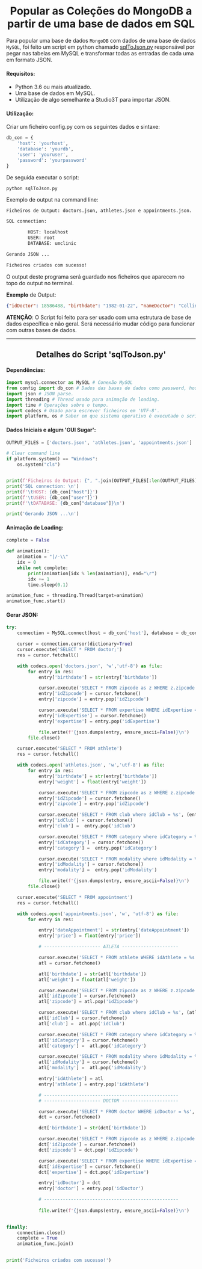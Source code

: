 <h1 style="text-align: center"> Popular as Coleções do MongoDB a partir de uma base de dados em SQL </h1>

Para popular uma base de dados `MongoDB` com dados de uma base de dados `MySQL`, foi feito um script em python chamado [sqlToJson.py](sqlToJson.py) responsável por pegar nas tabelas em MySQL e transformar todas as entradas de cada uma em formato JSON.

#### Requisitos:

- Python 3.6 ou mais atualizado.
- Uma base de dados em MySQL.
- Utilização de algo semelhante a Studio3T para importar JSON.

#### Utilização:

Criar um ficheiro config.py com os seguintes dados e sintaxe:

```py
db_con = {
    'host': 'yourhost',
    'database': 'yourdb',
    'user': 'youruser',
    'password': 'yourpassword'
}
```

De seguida executar o script:

```base 
python sqlToJson.py 
```

Exemplo de output na command line:

```bash
Ficheiros de Output: doctors.json, athletes.json e appointments.json.

SQL connection:

        HOST: localhost
        USER: root
        DATABASE: umclinic

Gerando JSON ...

Ficheiros criados com sucesso!
```

O output deste programa será guardado nos ficheiros que aparecem no topo do output no terminal.

**Exemplo** de Output:

```json
{"idDoctor": 18586488, "birthdate": "1982-01-22", "nameDoctor": "Collin Guterres", "cellphone": "912571644", "zipcode": {"zipcode": "1302-893", "city": "Coimbra"}, "expertise": {"idExpertise": 3, "designation": "Cardiologia"}}
```

**ATENÇÃO**: O Script foi feito para ser usado com uma estrutura de base de dados específica e não geral. Será necessário mudar código para funcionar com outras bases de dados.

---
<h2 style="text-align: center"> Detalhes do Script 'sqlToJson.py' </h1>

#### Dependências:

```py
import mysql.connector as MySQL # Conexão MySQL 
from config import db_con # Dados das bases de dados como password, host, ...
import json # JSON parse.
import threading # Thread usado para animação de loading.
import time # Operações sobre o tempo.
import codecs # Usado para escrever ficheiros em 'UTF-8'.
import platform, os # Saber em que sistema operativo é executado o script.
```

#### Dados Iniciais e algum 'GUI Sugar':
```py
OUTPUT_FILES = ['doctors.json', 'athletes.json', 'appointments.json']

# Clear command line
if platform.system() == "Windows":
	os.system("cls")


print(f'Ficheiros de Output: {", ".join(OUTPUT_FILES[:len(OUTPUT_FILES) - 1])} e {OUTPUT_FILES[len(OUTPUT_FILES) - 1]}.\n')
print('SQL connection: \n')
print(f'\tHOST: {db_con["host"]}')
print(f'\tUSER: {db_con["user"]}')
print(f'\tDATABASE: {db_con["database"]}\n')

print('Gerando JSON ...\n')
```

#### Animação de Loading:

```py
complete = False

def animation():
	animation = "|/-\\"
	idx = 0
	while not complete:
	    print(animation[idx % len(animation)], end="\r")
	    idx += 1
	    time.sleep(0.1)

animation_func = threading.Thread(target=animation)
animation_func.start()
```

#### Gerar JSON:

```py
try:
    connection = MySQL.connect(host = db_con['host'], database = db_con['database'], user = db_con['user'], password = db_con['password'])

    cursor = connection.cursor(dictionary=True)
    cursor.execute('SELECT * FROM doctor;')
    res = cursor.fetchall()

    with codecs.open('doctors.json', 'w','utf-8') as file:
        for entry in res: 
            entry['birthdate'] = str(entry['birthdate'])

            cursor.execute('SELECT * FROM zipcode as z WHERE z.zipcode = %s', (entry['idZipcode'],))
            entry['idZipcode'] = cursor.fetchone()
            entry['zipcode'] = entry.pop('idZipcode')

            cursor.execute('SELECT * FROM expertise WHERE idExpertise = %s', (entry['idExpertise'],))
            entry['idExpertise'] = cursor.fetchone()
            entry['expertise'] = entry.pop('idExpertise')

            file.write(f'{json.dumps(entry, ensure_ascii=False)}\n')
        file.close()

    cursor.execute('SELECT * FROM athlete')
    res = cursor.fetchall()

    with codecs.open('athletes.json', 'w','utf-8') as file:
        for entry in res:
            entry['birthdate'] = str(entry['birthdate'])
            entry['weight'] = float(entry['weight'])

            cursor.execute('SELECT * FROM zipcode as z WHERE z.zipcode = %s', (entry['idZipcode'],))
            entry['idZipcode'] = cursor.fetchone()
            entry['zipcode'] = entry.pop('idZipcode')

            cursor.execute('SELECT * FROM club where idClub = %s', (entry['idClub'],))
            entry['idClub'] = cursor.fetchone()
            entry['club'] =  entry.pop('idClub')

            cursor.execute('SELECT * FROM category where idCategory = %s', (entry['idCategory'],))
            entry['idCategory'] = cursor.fetchone()
            entry['category'] =  entry.pop('idCategory')

            cursor.execute('SELECT * FROM modality where idModality = %s', (entry['idModality'],))
            entry['idModality'] = cursor.fetchone()
            entry['modality'] =  entry.pop('idModality')

            file.write(f'{json.dumps(entry, ensure_ascii=False)}\n')
        file.close()

    cursor.execute('SELECT * FROM appointment')
    res = cursor.fetchall()

    with codecs.open('appointments.json', 'w', 'utf-8') as file:
        for entry in res:

            entry['dateAppointment'] = str(entry['dateAppointment'])
            entry['price'] = float(entry['price'])

            # --------------------- ATLETA ---------------------

            cursor.execute('SELECT * FROM athlete WHERE idAthlete = %s', (entry['idAthlete'],))
            atl = cursor.fetchone()

            atl['birthdate'] = str(atl['birthdate'])
            atl['weight'] = float(atl['weight'])

            cursor.execute('SELECT * FROM zipcode as z WHERE z.zipcode = %s', (atl['idZipcode'],))
            atl['idZipcode'] = cursor.fetchone()
            atl['zipcode'] = atl.pop('idZipcode')

            cursor.execute('SELECT * FROM club where idClub = %s', (atl['idClub'],))
            atl['idClub'] = cursor.fetchone()
            atl['club'] =  atl.pop('idClub')

            cursor.execute('SELECT * FROM category where idCategory = %s', (atl['idCategory'],))
            atl['idCategory'] = cursor.fetchone()
            atl['category'] =  atl.pop('idCategory')

            cursor.execute('SELECT * FROM modality where idModality = %s', (atl['idModality'],))
            atl['idModality'] = cursor.fetchone()
            atl['modality'] =  atl.pop('idModality')

            entry['idAthlete'] = atl
            entry['athlete'] = entry.pop('idAthlete')

            # --------------------------------------------------
            # --------------------- DOCTOR ---------------------

            cursor.execute('SELECT * FROM doctor WHERE idDoctor = %s', (entry['idDoctor'],))
            dct = cursor.fetchone()

            dct['birthdate'] = str(dct['birthdate'])

            cursor.execute('SELECT * FROM zipcode as z WHERE z.zipcode = %s', (dct['idZipcode'],))
            dct['idZipcode'] = cursor.fetchone()
            dct['zipcode'] = dct.pop('idZipcode')

            cursor.execute('SELECT * FROM expertise WHERE idExpertise = %s', (dct['idExpertise'],))
            dct['idExpertise'] = cursor.fetchone()
            dct['expertise'] = dct.pop('idExpertise')

            entry['idDoctor'] = dct
            entry['doctor'] = entry.pop('idDoctor')

            # --------------------------------------------------
            
            file.write(f'{json.dumps(entry, ensure_ascii=False)}\n')
            

finally:
    connection.close()
    complete = True
    animation_func.join()
    

print('Ficheiros criados com sucesso!')
```